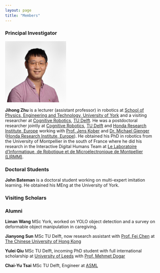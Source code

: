 ```yaml
---
layout: page
title: "Members"
---
```

<h3 style="text-align: left;">
	Principal Investigator
</h3>
<img src="/assets/images/Jihong-Zhu.jpg" alt="" width="200" height="200" />

<p style="text-align: left;">
<b>Jihong Zhu</b> is a lecturer (assistant professor) in robotics at <a href="https://www.york.ac.uk/physics-engineering-technology/">School of Physics, Engineering and Technology, University of York</a> and a visiting researcher at  <a href="https://www.tudelft.nl/en/3me/about/departments/cognitive-robotics-cor/">Cognitive Robotics</a>, <a href="https://www.tudelft.nl/en">TU Delft</a>. He was a postdoctoral researcher jointly at <a href="https://www.tudelft.nl/en/3me/about/departments/cognitive-robotics-cor/">Cognitive Robotics</a>, <a href="https://www.tudelft.nl/en">TU Delft</a> and <a href="https://www.honda-ri.de/">Honda Research Institute, Europe</a> working with <a href="http://www.jenskober.de/">Prof. Jens Kober</a> and <a href="https://scholar.google.de/citations?user=oU2jyxMAAAAJ&hl=en">Dr. Michael Gienger</a> (<a href="https://www.honda-ri.de/">Honda Research Institute, Europe</a>). He obtained his PhD in robotics from the University of Montpellier in the south of France where he did his research in the Interactive Digital Humans Team at <a href="https://https://www.lirmm.fr/">Le Laboratoire d’Informatique, de Robotique et de Microélectronique de Montpellier (LIRMM)</a>.
</p>

<!-- 
<h3 style="text-align: left;">
	Postdocs
</h3>
 -->
<h3 style="text-align: left;">
	Doctoral Students
</h3>
<p style="text-align: left;">
<b>John Bateman</b> is a doctoral student working on multi-expert imitation learning. He obtained his MEng at the University of York.
</p>

<h3 style="text-align: left;">
	Visiting Scholars
</h3>

<h3 style="text-align: left;">
	Alumni
</h3>
<p style="text-align: left;">
<b>Liman Wang</b> MSc York, worked on YOLO object detection and a survey on deformable object manipulation in caregiving.
</p>
<p style="text-align: left;">
<b>Jianyong Sun</b> MSc TU Delft, now research assistant with <a href="https://www4.mae.cuhk.edu.hk/peoples/chen-fei/">Prof. Fei Chen</a> at <a href="https://www.cuhk.edu.hk/english/index.html">The Chinese University of Hong Kong</a>
</p>
<p style="text-align: left;">
<b>Yulei Qiu</b> MSc TU Delft, incoming PhD student with full international scholarship at <a href="https://www.leeds.ac.uk/">University of Leeds</a> with <a href="https://eps.leeds.ac.uk/computing/staff/743/dr-mehmet-dogar">Prof. Mehmet Dogar</a>
</p>
<p style="text-align: left;">
<b>Chai-Yu Tsai</b> MSc TU Delft, Engineer at <a href="https://www.asml.com/en">ASML</a> 
</p>
